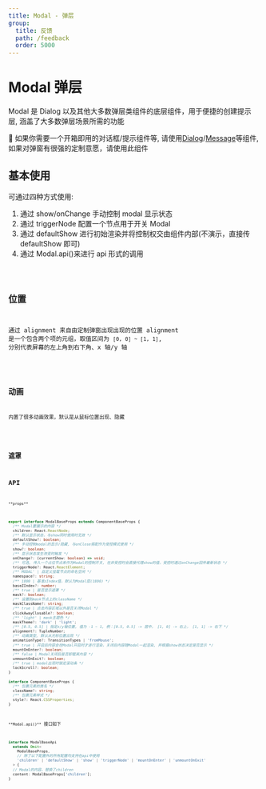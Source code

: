 ```yaml
---
title: Modal - 弹层
group:
  title: 反馈
  path: /feedback
  order: 5000
---
```


# Modal 弹层

Modal 是 Dialog 以及其他大多数弹层类组件的底层组件，用于便捷的创建提示层, 涵盖了大多数弹层场景所需的功能

🤔 如果你需要一个开箱即用的对话框/提示组件等, 请使用[Dialog](/docs/feedback/dialog)/[Message](/docs/feedback/message)等组件, 如果对弹窗有很强的定制意愿，请使用此组件

## 基本使用

可通过四种方式使用:

1. 通过 show/onChange 手动控制 modal 显示状态
2. 通过 triggerNode 配置一个节点用于开关 Modal
3. 通过 defaultShow 进行初始渲染并将控制权交由组件内部(不演示，直接传 defaultShow 即可)
4. 通过 Modal.api()来进行 api 形式的调用

<code src="./base.tsx" />

## 位置

通过 alignment 来自由定制弹窗出现出现的位置 alignment 是一个包含两个项的元组，取值区间为 `[0, 0] ~ [1, 1]`, 分别代表屏幕的左上角到右下角、x 轴/y 轴

<code src="./alignment.tsx" />

## 动画

内置了很多动画效果，默认是从鼠标位置出现、隐藏

<code src="./animation.tsx" />

## 遮罩

## API

`**props**`

```ts
export interface ModalBaseProps extends ComponentBaseProps {
  /** Modal要展示的内容 */
  children: React.ReactNode;
  /** 默认显示状态，与show同时使用时无效 */
  defaultShow?: boolean;
  /** 手动控制modal的显示/隐藏, 与onClose搭配作为受控模式使用 */
  show?: boolean;
  /** 显示状态发生改变时触发 */
  onChange?: (currentShow: boolean) => void;
  /** 可选, 传入一个占位节点来作为Modal的控制开关, 在非受控时会直接代理show的值，受控时通过onChange回传最新状态 */
  triggerNode?: React.ReactElement;
  /** MODAL' | 自定义挂载节点的命名空间 */
  namespace?: string;
  /** 1800 | 基准zIndex值，默认为Modal层(1800) */
  baseZIndex?: number;
  /** true | 是否显示遮罩 */
  mask?: boolean;
  /** 设置到mask节点上的className */
  maskClassName?: string;
  /** true | 点击内容区域以外是否关闭Modal */
  clickAwayClosable?: boolean;
  /** 'light' | mask主题色 */
  maskTheme?: 'dark' | 'light';
  /** [0.5, 0.5] | 指定x/y轴位置, 值为 -1 ~ 1, 例：[0.5, 0.5] -> 居中， [1, 0] -> 右上， [1, 1] -> 右下 */
  alignment?: TupleNumber;
  /** 动画类型, 默认从光标位置出现 */
  animationType?: TransitionTypes | 'fromMouse';
  /** true | 开启后内容会在Modal开启时才进行渲染，关闭后内容随Modal一起渲染, 并根据show状态决定是否显示 */
  mountOnEnter?: boolean;
  /** false | Modal关闭后是否卸载其内容 */
  unmountOnExit?: boolean;
  /** true | modal出现时锁定滚动条 */
  lockScroll?: boolean;
}

interface ComponentBaseProps {
  /** 包裹元素的类名 */
  className?: string;
  /** 包裹元素样式 */
  style?: React.CSSProperties;
}
```

`**Modal.api()**` 接口如下

```ts
interface ModalBaseApi
  extends Omit<
    ModalBaseProps,
    // 除了以下配置外的所有配置均支持在api中使用
    'children' | 'defaultShow' | 'show' | 'triggerNode' | 'mountOnEnter' | 'unmountOnExit'
  > {
  // Modal的内容，替换了children
  content: ModalBaseProps['children'];
}
```
